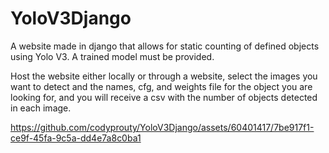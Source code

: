 # YoloV3Django
A website made in django that allows for static counting of defined objects using Yolo V3. A trained model must be provided.

Host the website either locally or through a website, select the images you want to detect and the names, cfg, and weights file for the object you are looking for, and you will receive a csv with the number of objects detected in each image. 

https://github.com/codyprouty/YoloV3Django/assets/60401417/7be917f1-ce9f-45fa-9c5a-dd4e7a8c0ba1


